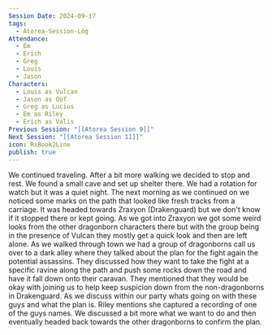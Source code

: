 ```yaml
---
Session Date: 2024-09-17
tags:
  - Atorea-Session-Log
Attendance:
  - Em
  - Erich
  - Greg
  - Louis
  - Jason
Characters:
  - Louis as Vulcan
  - Jason as Oof
  - Greg as Lucius
  - Em as Riley
  - Erich as Valis
Previous Session: "[[Atorea Session 9]]"
Next Session: "[[Atorea Session 11]]"
icon: RiBook2Line
publish: true
---
```

We continued traveling. After a bit more walking we decided to stop and rest. We found a small cave and set up shelter there. We had a rotation for watch but it was a quiet night. The next morning as we continued on we noticed some marks on the path that looked like fresh tracks from a carriage. It was headed towards Zraxyon (Drakenguard) but we don't know if it stopped there or kept going. As we got into Zraxyon we got some weird looks from the other dragonborn characters there but with the group being in the presence of Vulcan they mostly get a quick look and then are left alone. As we walked through town we had a group of dragonborns call us over to a dark alley where they talked about the plan for the fight again the potential assassins. They discussed how they want to take the fight at a specific ravine along the path and push some rocks down the road and have it fall down onto their caravan. They mentioned that they would be okay with joining us to help keep suspicion down from the non-dragonborns in Drakenguard. As we discuss within our party whats going on with these guys and what the plan is. Riley mentions she captured a recording of one of the guys names. We discussed a bit more what we want to do and then eventually headed back towards the other dragonborns to confirm the plan.

